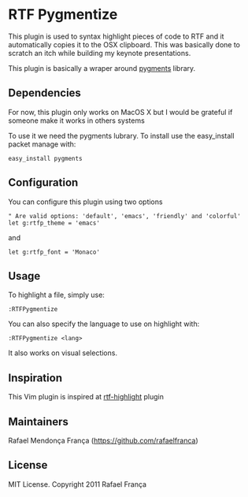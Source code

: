 # RTF Pygmentize

This plugin is used to syntax highlight pieces of code to RTF and it automatically copies it to the OSX clipboard.
This was basically done to scratch an itch while building my keynote presentations.

This plugin is basically a wraper around [pygments](http://pygments.org/) library.

## Dependencies

For now, this plugin only works on MacOS X but I would be grateful if someone make it works in others systems

To use it we need the pygments lubrary. To install use the easy_install packet manage with:

```
easy_install pygments
```

## Configuration

You can configure this plugin using two options

```vim
" Are valid options: 'default', 'emacs', 'friendly' and 'colorful'
let g:rtfp_theme = 'emacs'
```

and

```vim
let g:rtfp_font = 'Monaco'
```

## Usage

To highlight a file, simply use:

```vim
:RTFPygmentize
```

You can also specify the language to use on highlight with:

```vim
:RTFPygmentize <lang>
```

It also works on visual selections.

## Inspiration

This Vim plugin is inspired at [rtf-highlight](https://github.com/dharanasoft/rtf-highlight) plugin

## Maintainers

Rafael Mendonça França (https://github.com/rafaelfranca)

## License

MIT License. Copyright 2011 Rafael França
